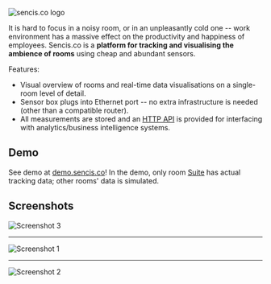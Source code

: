 ![sencis.co logo](http://demo.sencis.co/data/logo_notext_small.png)

It is hard to focus in a noisy room, or in an unpleasantly cold one -- work environment has a massive effect on the productivity and happiness of employees. Sencis.co is a **platform for tracking and visualising the ambience of rooms** using cheap and abundant sensors. 

Features:
* Visual overview of rooms and real-time data visualisations on a single-room level of detail.
* Sensor box plugs into Ethernet port -- no extra infrastructure is needed (other than a compatible router).
* All measurements are stored and an [HTTP API](https://github.com/taivop/hz15/wiki/API-endpoints) is provided for interfacing with analytics/business intelligence systems.


## Demo
See demo at [demo.sencis.co](http://demo.sencis.co/suite.html)! In the demo, only room [Suite](http://demo.sencis.co/suite.html) has actual tracking data; other rooms' data is simulated.


## Screenshots

![Screenshot 3](http://pungas.ee/files/hackzurich/3.png)

---

![Screenshot 1](http://pungas.ee/files/hackzurich/1.png)

---

![Screenshot 2](http://pungas.ee/files/hackzurich/2.png)
